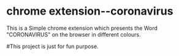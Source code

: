 #  chrome extension--coronavirus

This is a Simple chrome extension which presents the Word "CORONAVIRUS" on the browser in different colours.

#This project is just for fun purpose.
